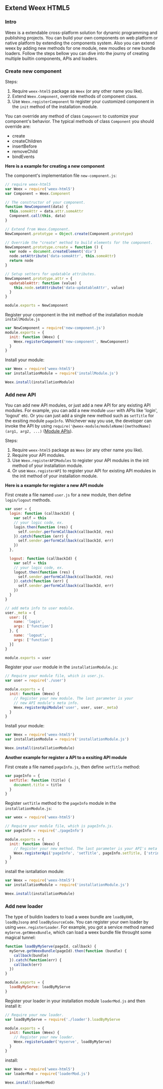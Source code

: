 ## Extend Weex HTML5

### Intro

Weex is a extendable cross-platform solution for dynamic programming and publishing projects. You can build your own components on web platform or native platform by extending the components system. Also you can extend weex by adding new methods for one module, new moudles or new bundle loaders. Follow the steps bellow you can dive into the journy of creating multiple builtin components, APIs and loaders.

### Create new component

Steps:

1. Require `weex-html5` package as `Weex` (or any other name you like).
2. Extend `Weex.Component`, override methods of component class.
3. Use `Weex.registerComponent` to register your customized component in the `init` method of the installation module.

You can override any method of class `Component` to customize your component's behavior. The typical methods of class `Component` you should override are:

* create
* createChildren
* insertBefore
* removeChild
* bindEvents

**Here is a example for creating a new component**

The component's implementation file `new-component.js`:

```javascript
// require weex-html5
var Weex = require('weex-html5')
var Component = Weex.Component

// The constructor of your component.
function NewComponent(data) {
  this.someAttr = data.attr.someAttr
  Component.call(this, data)
}

// Extend from Weex.Component.
NewComponent.prototype = Object.create(Component.prototype)

// Override the "create" method to build elements for the component.
NewComponent.prototype.create = function () {
  var node = document.createElement('div')
  node.setAttribute('data-someAttr', this.someAttr)
  return node
}

// Setup setters for updatable attributes.
NewComponent.prototype.attr = {
  updatableAttr: function (value) {
    this.node.setAttribute('data-updatableAttr', value)
  }
}

module.exports = NewComponent
```

Register your component in the init method of the installation module `installModule.js`

```javascript
var NewComponent = require('new-component.js')
module.exports = {
  init: function (Weex) {
    Weex.registerComponent('new-component', NewComponent)
  }
}
```

Install your module:

```javascript
var Weex = require('weex-html5')
var installationModule = require('installModule.js')

Weex.install(installationModule)
```

### Add new API

You can add new API modules, or just add a new API for any existing API modules. For example, you can add a new module `user` with APIs like 'login', 'logout' etc. Or you can just add a single new method such as `setTitle` for the exsiting module `pageInfo`. Whichever way you use, the developer can invoke the API by using `require('@weex-module/moduleName)[methodName](arg1, arg2, ...)` ([Module APIs](../references/api.md)).

Steps:

1. Require `weex-html5` package as `Weex` (or any other name you like).
2. Require your API modules.
3. Use `Weex.registerAPIModules` to register your API modules in the init method of your installation module.
4. Or use `Weex.registerAPI` to register your API for existing API modules in the init method of your installation module.

**Here is a example for register a new API module**

First create a file named `user.js` for a new module, then define `login/logout` methods.

```javascript
var user = {
  login: function (callbackId) {
    var self = this
    // your logic code, ex.
    login.then(function (res) {
      self.sender.performCallback(callbackId, res)
    }).catch(function (err) {
      self.sender.performCallback(callbackId, err)
    })
  },

  logout: function (callbackId) {
    var self = this
    // your logic code, ex.
    logout.then(function (res) {
      self.sender.performCallback(callbackId, res)
    }).catch(function (err) {
      self.sender.performCallback(callbackId, err)
    })
  }
}

// add meta info to user module.
user._meta = {
  user: [{
    name: 'login',
    args: ['function']
  }, {
    name: 'logout',
    args: ['function']
  }]
}

module.exports = user
```

Register your `user` module in the `installationModule.js`:

```javascript
// Require your module file, which is user.js.
var user = require('./user')

module.exports = {
  init: function (Weex) {
    // Register your new module. The last parameter is your
    // new API module's meta info.
    Weex.registerApiModule('user', user, user._meta)
  }
}
```

Install your module:

```javascript
var Weex = require('weex-html5')
var installationModule = require('installationModule.js')

Weex.install(installationModule)
```


**Another example for register a API to a exsiting API module**

First create a file named `pageInfo.js`, then define `setTitle` method:

```javascript
var pageInfo = {
  setTitle: function (title) {
    document.title = title
  }
}
```

Register `setTitle` method to the `pageInfo` module in the `installationModule.js`:

```javascript
var weex = require('weex-html5')

// Require your module file, which is pageInfo.js.
var pageInfo = require('./pageInfo')

module.exports = {
  init: function (Weex) {
    // Register your new method. The last parameter is your API's meta info.
    Weex.registerApi('pageInfo', 'setTitle', pageInfo.setTitle, ['string', 'string'])
  }
}
```

install the isntallation module:

```javascript
var Weex = require('weex-html5')
var installationModule = require('installationModule.js')

Weex.install(installationModule)
```

### Add new loader

The type of buildin loaders to load a weex bundle are `loadByXHR`, `loadByJsonp` and `loadBySourceCode`. You can register your own loader by using `weex.registerLoader`. For example, you got a service method named `myServe.getWeexBundle`, which can load a weex bundle file throught some magical tunnel:

```javascript
function loadByMyServe(pageId, callback) {
  myServe.getWeexBundle(pageId).then(function (bundle) {
    callback(bundle)
  }).catch(function(err) {
    callback(err)
  })
}

module.exports = {
  loadByMyServe: loadByMyServe
}
```

Register your loader in your installation module `loaderMod.js` and then install it:

```javascript
// Require your new loader.
var loadByMyServe = require('./loader').loadByMyServe

module.exports = {
  init: function (Weex) {
    // Register your new loader.
    Weex.registerLoader('myserve', loadByMyServe)
  }
}
```

install:

```javascript
var Weex = require('weex-html5')
var loaderMod = require('loaderMod.js')

Weex.install(loaderMod)
```




